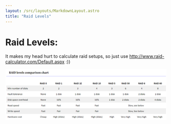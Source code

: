 ```yaml
---
layout: /src/layouts/MarkdownLayout.astro
title: "Raid Levels"
---
```

# Raid Levels:

It makes my head hurt to calculate raid setups, so just use http://www.raid-calculator.com/Default.aspx :))

<img src="/public/images/raid-levels.png" alt=""/>
